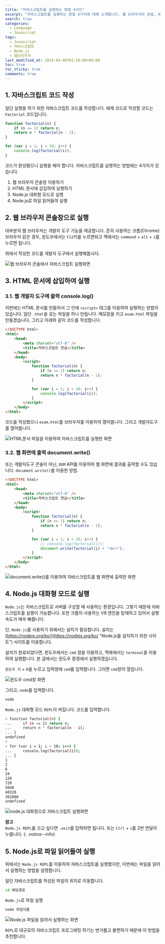 ```yaml
---
title: "자바스크립트를 실행하는 방법 4가지"
excerpt: "자바스크립트를 실행하는 방법 4가지에 대해 소개합니다. 웹 브라우저의 콘솔, HTML문서에 삽입하여 실행, Node.js의 대화형 모드로 실행, Node.js로 파일을 읽어 실행하는 방법."
search: true
categories: 
  - Language
  - Javascript
tags: 
  - Javascript
  - 자바스크립트
  - Node.js
  - 웹브라우저
last_modified_at: 2019-04-06T01:28:00+09:00
toc: true
toc_sticky: true
comments: true
---
```


## 1. 자바스크립트 코드 작성

일단 실행을 하기 위한 자바스크립트 코드를 작성합니다. 예제 코드로 작성할 코드는 `Factorial` 코드입니다.

```javascript
function factorial(n) {
	if (n <= 1) return n;
	return n * factorial(n - 1);
}

for (var i = 1; i < 10; i++) {
	console.log(factorial(i));
}
```

코드가 완성됐으니 실행을 해야 합니다. 자바스크립트를 실행하는 방법에는 4가지가 있습니다.

1. 웹 브라우저 콘솔창 이용하기
2. HTML 문서에 삽입하여 실행하기
3. Node.js 대화형 모드로 실행
4. Node.js로 파일 읽어들여 실행

## 2. 웹 브라우저 콘솔창으로 실행

대부분의 웹 브라우저는 개발자 도구 기능을 제공합니다. 흔히 사용하는 크롬(Chrome) 브라우저 같은 경우, 윈도우에서는 `F12`키를 누르면되고 맥에서는 `command` + `alt` + `i`를 누르면 됩니다.  

위에서 작성한 코드를 개발자 도구에서 실행해봅시다.

![웹 브라우저 콘솔에서 자바스크립트 실행화면](https://user-images.githubusercontent.com/26136312/55641785-b1a76b80-5809-11e9-95bd-b4fb402ce915.PNG)  


## 3. HTML 문서에 삽입하여 실행
### 3.1. 웹 개발자 도구에 출력 console.log()
이번에는 HTML 문서를 만들어서 그 안에 `<script>` 태그를 이용하여 실행하는 방법이 있습니다. 일단 `.html`을 갖는 파일을 하나 만듭니다. 메모장을 키고 `exam.html` 파일을 만들겠습니다. 그리고 아래와 같이 코드를 작성합니다.

```html
<!DOCTYPE html>
<html>
    <head>
        <meta charset="utf-8" />
        <title>자바스크립트 연습</title>
    </head>
    <body>
        <script>
            function factorial(n) {
                if (n <= 1) return n;
                return n * factorial(n - 1);
            }

            for (var i = 1; i < 10; i++) {
                console.log(factorial(i));
            }
        </script>
    </body>
</html>
```

코드를 작성했으니 `exam.html`를 브라우저를 이용하여 열어봅니다. 그리고 개발자도구를 열어봅니다.

![HTML문서 파일을 이용하여 자바스크립트를 실행한 화면](https://user-images.githubusercontent.com/26136312/55642026-50cc6300-580a-11e9-8b1a-19b5fc911972.PNG)  


### 3.2. 웹 화면에 출력 document.write()

또는 개발자도구 콘솔이 아닌, `DOM` API를 이용하여 웹 화면에 결과를 출력할 수도 있습니다. `document.write()`를 이용한 방법.

```html
<!DOCTYPE html>
<html>
    <head>
        <meta charset="utf-8" />
        <title>자바스크립트 연습</title>
    </head>
    <body>
        <script>
            function factorial(n) {
                if (n <= 1) return n;
                return n * factorial(n - 1);
            }

            for (var i = 1; i < 10; i++) {
                // console.log(factorial(i));
                document.write(factorial(i) + "<br>");
            }
        </script>
    </body>
</html>
```

![document.write()를 이용하여 자바스크립트를 웹 화면에 출력한 화면](https://user-images.githubusercontent.com/26136312/55642363-38107d00-580b-11e9-8e33-e38e361f4fed.PNG)  


## 4. Node.js 대화형 모드로 실행

`Node.js`는 자바스크립트로 서버를 구성할 때 사용하는 환경입니다. 그렇기 때문에 자바스크립트를 실행이 가능합니다. 또한 크롬이 사용하는 V8 엔진을 탑재하고 있어서 실행 속도가 매우 빠릅니다.  

단, `Node.js`를 사용하기 위해서는 설치가 필요합니다. 설치는 [https://nodejs.org/ko/](https://nodejs.org/ko/ "Node.js를 설치하기 위한 사이트") 사이트를 이용합니다.  

설치가 완료되었다면, 윈도우에서는 `cmd` 창을 이용하고, 맥북에서는 `terminal`을 이용하여 실행합니다. 본 글에서는 윈도우 환경에서 실행하겠습니다.  

`윈도우 키` + `R`을 누르고 입력창에 `cmd`를 입력합니다. 그러면 `cmd`창이 열립니다.  

![윈도우 cmd창 화면](https://user-images.githubusercontent.com/26136312/55642953-da7d3000-580c-11e9-8ab2-639703d2629f.PNG)  

그리고, `node`를 입력합니다.

```bash
node
```

`Node.js` 대화형 모드 `REPL`이 켜집니다. 코드를 입력합니다.  

```bash
> function factorial(n) {
...     if (n <= 1) return n;
...     return n * factorial(n - 1);
... }
undefined
>
> for (var i = 1; i < 10; i++) {
...     console.log(factorial(i));
... }
1
2
6
24
120
720
5040
40320
362880
undefined
```

![node.js 대화창으로 자바스크립트 실행화면](https://user-images.githubusercontent.com/26136312/55642952-d9e49980-580c-11e9-9f4c-d41d2be17fb5.PNG)  

**참고**  
`Node.js REPL`를 끄고 싶다면 `.exit`를 입력하면 됩니다. 또는 `Ctrl` + `c`를 2번 연달아 누릅니다.
{: .notice--info}

## 5. Node.js로 파일 읽어들여 실행

위에서는 `Node.js REPL`를 이용하여 자바스크립트를 실행했지만, 이번에는 파일을 읽어서 실행하는 방법을 설명합니다.  

일단 자바스크립트를 작성된 파일의 위치로 이동합니다.

```bash
cd 해당경로
```

`Node.js`로 파일 실행
```bash
node 파일이름
```

![Node.js 파일을 읽어서 실행하는 화면](https://user-images.githubusercontent.com/26136312/55643477-2da3b280-580e-11e9-979d-7f820e60b508.PNG)  

`REPL`로 대규모의 자바스크립트 프로그래밍 하기는 번거롭고 불편하기 때문에 이 방법을 추천합니다.  